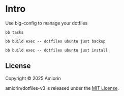 # Intro
Use big-config to manage your dotfiles

``` shell
bb tasks

bb build exec -- dotfiles ubuntu just backup

bb build exec -- dotfiles ubuntu just install
```

## License

Copyright © 2025 Amiorin

amiorin/dotfiles-v3 is released under the [MIT License](https://opensource.org/licenses/MIT).
